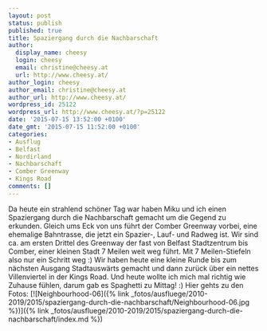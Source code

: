 ```yaml
---
layout: post
status: publish
published: true
title: Spaziergang durch die Nachbarschaft
author:
  display_name: cheesy
  login: cheesy
  email: christine@cheesy.at
  url: http://www.cheesy.at/
author_login: cheesy
author_email: christine@cheesy.at
author_url: http://www.cheesy.at/
wordpress_id: 25122
wordpress_url: http://www.cheesy.at/?p=25122
date: '2015-07-15 13:52:00 +0100'
date_gmt: '2015-07-15 11:52:00 +0100'
categories:
- Ausflug
- Belfast
- Nordirland
- Nachbarschaft
- Comber Greenway
- Kings Road
comments: []
---
```

Da heute ein strahlend schöner Tag war haben Miku und ich einen Spaziergang durch die Nachbarschaft gemacht um die Gegend zu erkunden.
Gleich ums Eck von uns führt der Comber Greenway vorbei, eine ehemalige Bahntrasse, die jetzt ein Spazier-, Lauf- und Radweg ist. Wir sind ca. am ersten Drittel des Greenway der fast von Belfast Stadtzentrum bis Comber, einer kleinen Stadt 7 Meilen weit weg führt. Mit 7 Meilen-Stiefeln also nur ein Schritt weg :)
Wir haben heute eine kleine Runde bis zum nächsten Ausgang Stadtauswärts gemacht und dann zurück über ein nettes Villenviertel in der Kings Road.
Und heute wollte ich mich mal richtig wie Zuhause fühlen, darum gab es Spaghetti zu Mittag! :)
Hier gehts zu den Fotos:
[![Neighbourhood-06]({% link _fotos/ausfluege/2010-2019/2015/spaziergang-durch-die-nachbarschaft/Neighbourhood-06.jpg %})]({% link _fotos/ausfluege/2010-2019/2015/spaziergang-durch-die-nachbarschaft/index.md %})
